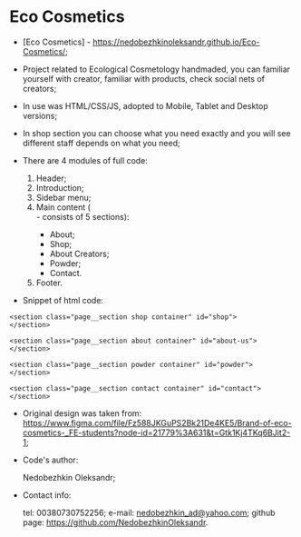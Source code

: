 # Eco Cosmetics

 - [Eco Cosmetics] - https://nedobezhkinoleksandr.github.io/Eco-Cosmetics/;

 - Project related to Ecological Cosmetology handmaded, you can familiar yourself with creator, familiar with products, check social nets of creators; 

 - In use was HTML/CSS/JS, adopted to Mobile, Tablet and Desktop versions;
 
 - In shop section you can choose what you need exactly and you will see different staff depends on what you need;

 - There are 4 modules of full code:
   1) Header;
   2) Introduction;
   3) Sidebar menu;
   4) Main content (<main> - consists of 5 sections):
      - About;
      - Shop;
      - About Creators;
      - Powder;
      - Contact.
   5) Footer.

 - Snippet of html code:

  <main>
    <section class="page__section about container" id="about">
    </section>

    <section class="page__section shop container" id="shop">
    </section>

    <section class="page__section about container" id="about-us">
    </section>

    <section class="page__section powder container" id="powder">
    </section>

    <section class="page__section contact container" id="contact">
    </section>
  </main>

 - Original design was taken from: https://www.figma.com/file/Fz588JKGuPS2Bk21De4KE5/Brand-of-eco-cosmetics-_FE-students?node-id=21779%3A631&t=Gtk1Kj4TKq6BJit2-1;

 - Code's author:

    Nedobezhkin Oleksandr;

 - Contact info:

   tel: 00380730752256;
   e-mail: nedobezhkin_ad@yahoo.com;
   github page: https://github.com/NedobezhkinOleksandr.

